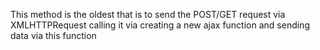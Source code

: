 This method is the oldest that is to send the POST/GET request via XMLHTTPRequest calling it via creating a new ajax function and sending data via this function 
